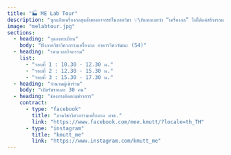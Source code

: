 ```yaml
---
title: "🏭 ME Lab Tour"
description: "บุกแล็บเครื่องกลสุดล้ำของอาจารย์ในภาควิชา 💡\nบอกเลยว่า “เครื่องกล” ไม่ได้แค่สร้างรถนะ แต่นี่คือสายวิศวะที่อยู่เบื้องหลังเทคโนโลยีล้ำ ๆ หลายอย่างเลย!\n- ESC LAB\n- Astronergy lab\n- FUTURE Lab\n- AMeF Lab\n- CERL Lab\n- Medical Robotics and Biomechanics Laboratory\n- SMART Lab"
image: "melabtour.jpg"
sections:
  - heading: "จุดลงทะเบียน"
    body: "ฝั่งภาควิชาวิศวกรรมเครื่องกล อาคารวิศววัฒนะ (S4)"
  - heading: "รอบเวลากิจกรรม"
    list:
      - "รอบที่ 1 : 10.30 - 12.30 น."
      - "รอบที่ 2 : 12.30 - 15.30 น."
      - "รอบที่ 3 : 15.30 - 17.30 น."
  - heading: "จำนวนผู้เข้าร่วม"
    body: "เปิดรับรอบละ 30 คน"
  - heading: "ช่องทางติดตามข่าวสาร"
    contract:
      - type: "facebook"
        title: "ภาควิชาวิศวกรรมเครื่องกล มจธ."
        link: "https://www.facebook.com/mee.kmutt/?locale=th_TH"
      - type: "instagram"
        title: "kmutt_me"
        link: "https://www.instagram.com/kmutt_me"
---
```


